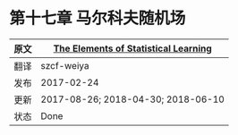 # 第十七章 马尔科夫随机场


| 原文   | [The Elements of Statistical Learning](https://web.stanford.edu/~hastie/ElemStatLearn/printings/ESLII_print12.pdf#page=644) |
| ---- | ---------------------------------------- |
| 翻译   | szcf-weiya                               |
| 发布 | 2017-02-24 |
| 更新   | 2017-08-26; 2018-04-30; 2018-06-10                 |
| 状态   | Done |
